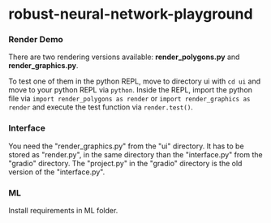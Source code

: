 # robust-neural-network-playground

### Render Demo

There are two rendering versions available: **render_polygons.py** and **render_graphics.py**.

To test one of them in the python REPL, move to directory ui with ```cd ui``` and move to your python REPL via ```python```.
Inside the REPL, import the python file via ```import render_polygons as render``` or ```import render_graphics as render``` and execute the test function via ```render.test()```.


### Interface

You need the "render_graphics.py" from the "ui" directory. It has to be stored as "render.py", in the same directory than the "interface.py" from the "gradio" directory. 
The "project.py" in the "gradio" directory is the old version of the "interface.py".

### ML

Install requirements in ML folder.

